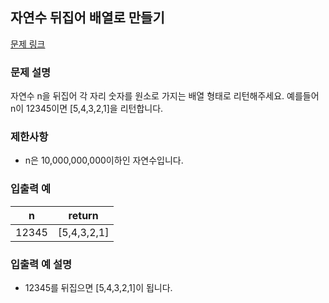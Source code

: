 ## 자연수 뒤집어 배열로 만들기

[문제 링크](https://school.programmers.co.kr/learn/courses/30/lessons/000000)

### 문제 설명
자연수 n을 뒤집어 각 자리 숫자를 원소로 가지는 배열 형태로 리턴해주세요. 예를들어 n이 12345이면 [5,4,3,2,1]을 리턴합니다.

### 제한사항
- n은 10,000,000,000이하인 자연수입니다.

### 입출력 예
|n|return|
|---|---|
|12345|[5,4,3,2,1]|

### 입출력 예 설명
- 12345를 뒤집으면 [5,4,3,2,1]이 됩니다.